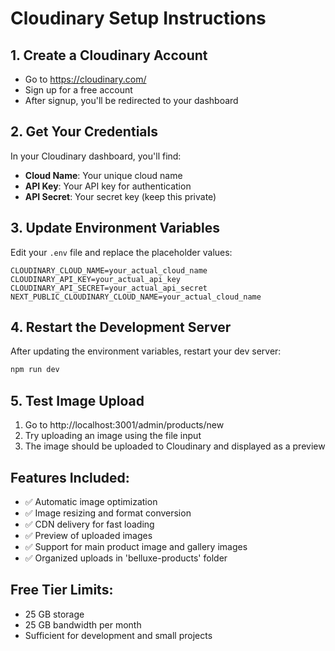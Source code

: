 # Cloudinary Setup Instructions

## 1. Create a Cloudinary Account
- Go to https://cloudinary.com/
- Sign up for a free account
- After signup, you'll be redirected to your dashboard

## 2. Get Your Credentials
In your Cloudinary dashboard, you'll find:
- **Cloud Name**: Your unique cloud name
- **API Key**: Your API key for authentication
- **API Secret**: Your secret key (keep this private)

## 3. Update Environment Variables
Edit your `.env` file and replace the placeholder values:

```
CLOUDINARY_CLOUD_NAME=your_actual_cloud_name
CLOUDINARY_API_KEY=your_actual_api_key
CLOUDINARY_API_SECRET=your_actual_api_secret
NEXT_PUBLIC_CLOUDINARY_CLOUD_NAME=your_actual_cloud_name
```

## 4. Restart the Development Server
After updating the environment variables, restart your dev server:

```bash
npm run dev
```

## 5. Test Image Upload
1. Go to http://localhost:3001/admin/products/new
2. Try uploading an image using the file input
3. The image should be uploaded to Cloudinary and displayed as a preview

## Features Included:
- ✅ Automatic image optimization
- ✅ Image resizing and format conversion
- ✅ CDN delivery for fast loading
- ✅ Preview of uploaded images
- ✅ Support for main product image and gallery images
- ✅ Organized uploads in 'belluxe-products' folder

## Free Tier Limits:
- 25 GB storage
- 25 GB bandwidth per month
- Sufficient for development and small projects
